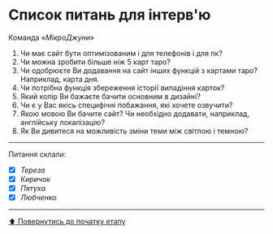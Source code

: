 # Список питань для інтерв'ю
Команда «*МікроДжуни*»

1. Чи має сайт бути оптимізованим і для телефонів і для пк?
2. Чи можна зробити більше ніж 5 карт таро?
3. Чи одобрюєте Ви додавання на сайт інших функцій з картами таро? Наприклад, карта дня.
4. Чи потрібна функція збереження історії випадіння карток?
5. Який колір Ви бажаєте бачити основним в дизайні?
6. Чи є у Вас якісь специфічні побажання, які хочете озвучити?
7. Якою мовою Ви бачите сайт? Чи необхідно додавати, наприклад, англійську локалізацію?
8. Як Ви дивитеся на можливість зміни теми між світлою і темною?

---
Питання склали:			

- [x] *Тереза*
- [x] *Киричок*
- [x] *Пятуха*
- [x] *Любченко*

---
[:arrow_up: Повернутись до початку етапу](/docs/1.Envisioning/README.md)
